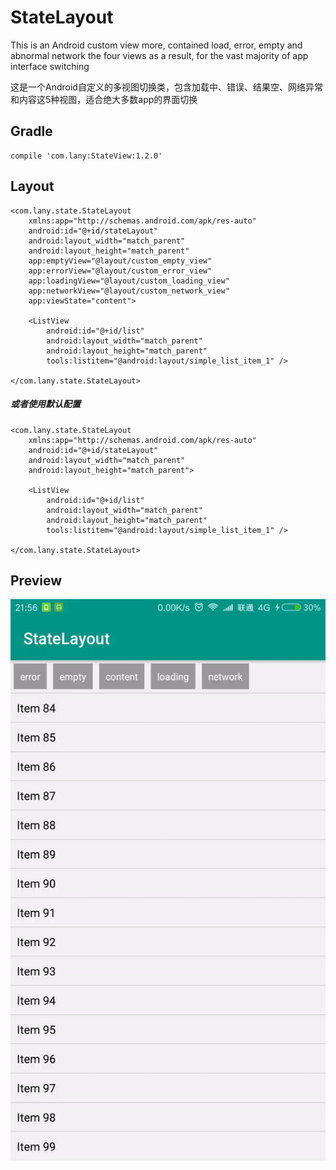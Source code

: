# StateLayout

This is an Android custom view more, contained load, error, empty and abnormal network the four views as a result, for the vast majority of app interface switching


这是一个Android自定义的多视图切换类，包含加载中、错误、结果空、网络异常和内容这5种视图，适合绝大多数app的界面切换
## Gradle

    compile 'com.lany:StateView:1.2.0'
    
## Layout
    <com.lany.state.StateLayout
        xmlns:app="http://schemas.android.com/apk/res-auto"
        android:id="@+id/stateLayout"
        android:layout_width="match_parent"
        android:layout_height="match_parent"
        app:emptyView="@layout/custom_empty_view"
        app:errorView="@layout/custom_error_view"
        app:loadingView="@layout/custom_loading_view"
        app:networkView="@layout/custom_network_view"
        app:viewState="content">

        <ListView
            android:id="@+id/list"
            android:layout_width="match_parent"
            android:layout_height="match_parent"
            tools:listitem="@android:layout/simple_list_item_1" />

    </com.lany.state.StateLayout>

##### 或者使用默认配置

    <com.lany.state.StateLayout
        xmlns:app="http://schemas.android.com/apk/res-auto"
        android:id="@+id/stateLayout"
        android:layout_width="match_parent"
        android:layout_height="match_parent">

        <ListView
            android:id="@+id/list"
            android:layout_width="match_parent"
            android:layout_height="match_parent"
            tools:listitem="@android:layout/simple_list_item_1" />

    </com.lany.state.StateLayout>
    
## Preview
![image](https://github.com/lany192/MultiStateView/raw/master/preview/video.gif)
